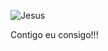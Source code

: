 
![Jesus](https://user-images.githubusercontent.com/65172754/126165727-c5f445a5-3ebf-492a-85e2-f6e23b638570.jpg)

Contigo eu consigo!!!